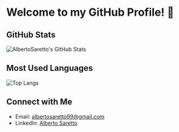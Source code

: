 # Welcome to my GitHub Profile! 👋

## GitHub Stats
![AlbertoSaretto's GitHub Stats](https://github-readme-stats.vercel.app/api?username=AlbertoSaretto&show_icons=true&theme=radical)

## Most Used Languages
![Top Langs](https://github-readme-stats.vercel.app/api/top-langs/?username=AlbertoSaretto&layout=compact)

## Connect with Me
- Email: [albertosaretto99@gmail.com](mailto:youremail@example.com)
- LinkedIn: [Alberto Saretto](https://www.linkedin.com/in/alberto-saretto-69ba95272/?trk=public_post_main-feed-card-text&originalSubdomain=it)




